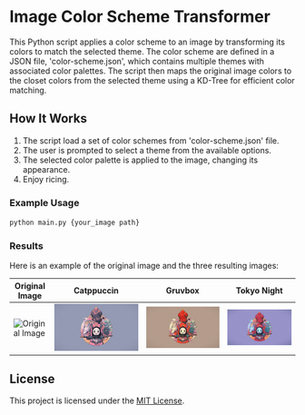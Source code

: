 # Image Color Scheme Transformer

This Python script applies a color scheme to an image by transforming its colors to match the selected theme. The color scheme are defined in a JSON file, 'color-scheme.json', which contains multiple themes with associated color palettes. The script then maps the original image colors to the closet colors from the selected theme using a KD-Tree for efficient color matching.

## How It Works

1. The script load a set of color schemes from 'color-scheme.json' file.
2. The user is prompted to select a theme from the available options.
3. The selected color palette is applied to the image, changing its appearance.
4. Enjoy ricing.

### Example Usage

```bash
python main.py {your_image path}
```

### Results

Here is an example of the original image and the three resulting images:

| Original Image                     | Catppuccin                                | Gruvbox                             | Tokyo Night                                   |
| ---------------------------------- | ----------------------------------------- | ----------------------------------- | --------------------------------------------- |
| ![Original Image](assets/wall.png) | ![Catppuccin](assets/wall_Catppuccin.png) | ![Gruvbox](assets/wall_Gruvbox.png) | ![Tokyo Night](assets/wall_Tokyo%20Night.png) |

## License

This project is licensed under the [MIT License](https://opensource.org/licenses/MIT).
